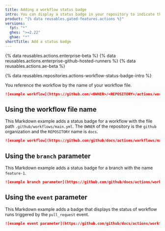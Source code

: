 ```yaml
---
title: Adding a workflow status badge
intro: You can display a status badge in your repository to indicate the status of your workflows.
product: "{% data reusables.gated-features.actions %}"
versions:
  fpt: "*"
  ghes: ">=2.22"
  ghae: "*"
shortTitle: Add a status badge
---
```


{% data reusables.actions.enterprise-beta %}
{% data reusables.actions.enterprise-github-hosted-runners %}
{% data reusables.actions.ae-beta %}

{% data reusables.repositories.actions-workflow-status-badge-intro %}

You reference the workflow by the name of your workflow file.

```markdown
![example workflow](https://github.com/<OWNER>/<REPOSITORY>/actions/workflows/<WORKFLOW_FILE>/badge.svg)
```

## Using the workflow file name

This Markdown example adds a status badge for a workflow with the file path `.github/workflows/main.yml`. The `OWNER` of the repository is the `github` organization and the `REPOSITORY` name is `docs`.

```markdown
![example workflow](https://github.com/github/docs/actions/workflows/main.yml/badge.svg)
```

## Using the `branch` parameter

This Markdown example adds a status badge for a branch with the name `feature-1`.

```markdown
![example branch parameter](https://github.com/github/docs/actions/workflows/main.yml/badge.svg?branch=feature-1)
```

## Using the `event` parameter

This Markdown example adds a badge that displays the status of workflow runs triggered by the `pull_request` event.

```markdown
![example event parameter](https://github.com/github/docs/actions/workflows/main.yml/badge.svg?event=pull_request)
```
